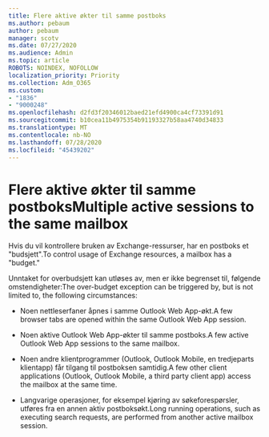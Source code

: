 ```yaml
---
title: Flere aktive økter til samme postboks
ms.author: pebaum
author: pebaum
manager: scotv
ms.date: 07/27/2020
ms.audience: Admin
ms.topic: article
ROBOTS: NOINDEX, NOFOLLOW
localization_priority: Priority
ms.collection: Adm_O365
ms.custom:
- "1836"
- "9000248"
ms.openlocfilehash: d2fd3f20346012baed21efd4900ca4cf73391d91
ms.sourcegitcommit: b10cea11b4975354b91193327b58aa4740d34833
ms.translationtype: MT
ms.contentlocale: nb-NO
ms.lasthandoff: 07/28/2020
ms.locfileid: "45439202"
---
```

# <a name="multiple-active-sessions-to-the-same-mailbox"></a><span data-ttu-id="e2429-102">Flere aktive økter til samme postboks</span><span class="sxs-lookup"><span data-stu-id="e2429-102">Multiple active sessions to the same mailbox</span></span>

<span data-ttu-id="e2429-103">Hvis du vil kontrollere bruken av Exchange-ressurser, har en postboks et "budsjett".</span><span class="sxs-lookup"><span data-stu-id="e2429-103">To control usage of Exchange resources, a mailbox has a "budget."</span></span>

<span data-ttu-id="e2429-104">Unntaket for overbudsjett kan utløses av, men er ikke begrenset til, følgende omstendigheter:</span><span class="sxs-lookup"><span data-stu-id="e2429-104">The over-budget exception can be triggered by, but is not limited to, the following circumstances:</span></span>

- <span data-ttu-id="e2429-105">Noen nettleserfaner åpnes i samme Outlook Web App-økt.</span><span class="sxs-lookup"><span data-stu-id="e2429-105">A few browser tabs are opened within the same Outlook Web App session.</span></span>

- <span data-ttu-id="e2429-106">Noen aktive Outlook Web App-økter til samme postboks.</span><span class="sxs-lookup"><span data-stu-id="e2429-106">A few active Outlook Web App sessions to the same mailbox.</span></span>

- <span data-ttu-id="e2429-107">Noen andre klientprogrammer (Outlook, Outlook Mobile, en tredjeparts klientapp) får tilgang til postboksen samtidig.</span><span class="sxs-lookup"><span data-stu-id="e2429-107">A few other client applications (Outlook, Outlook Mobile, a third party client app) access the mailbox at the same time.</span></span>

- <span data-ttu-id="e2429-108">Langvarige operasjoner, for eksempel kjøring av søkeforespørsler, utføres fra en annen aktiv postboksøkt.</span><span class="sxs-lookup"><span data-stu-id="e2429-108">Long running operations, such as executing search requests, are performed from another active mailbox session.</span></span>

